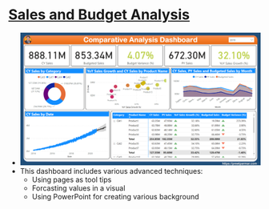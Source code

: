 # [Sales and Budget Analysis](https://github.com/preetparmar/Data-Visualization/tree/main/Power%20BI%20Projects/Sales%20and%20Budget%20Analysis)

- ![dashboard](https://github.com/preetparmar/Data-Visualization/blob/main/Power%20BI%20Projects/Sales%20and%20Budget%20Analysis/Dashboard.png)
- This dashboard includes various advanced techniques:
  - Using pages as tool tips
  - Forcasting values in a visual
  - Using PowerPoint for creating various background
